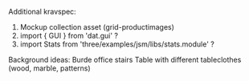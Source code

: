 Additional kravspec: 
1. Mockup collection asset (grid-productimages)
2. import { GUI } from 'dat.gui' ?
3. import Stats from 'three/examples/jsm/libs/stats.module' ? 


Background ideas: 
    Burde office stairs
    Table with different tableclothes (wood, marble, patterns)
